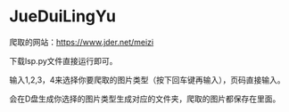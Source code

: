 # JueDuiLingYu
爬取的网站：https://www.jder.net/meizi

下载lsp.py文件直接运行即可。

输入1,2,3，4来选择你要爬取的图片类型（按下回车键再输入），页码直接输入。

会在D盘生成你选择的图片类型生成对应的文件夹，爬取的图片都保存在里面。
